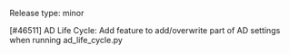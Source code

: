Release type: minor

[#46511] AD Life Cycle: Add feature to add/overwrite part of AD settings when running ad_life_cycle.py
